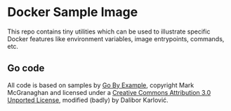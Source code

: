 # Docker Sample Image

This repo contains tiny utilities which can be used to illustrate specific
Docker features like environment variables, image entrypoints, commands, etc.

## Go code

All code is based on samples by [Go By Example](https://gobyexample.com/),
copyright Mark McGranaghan and licensed under a [Creative Commons Attribution 3.0 Unported License](https://creativecommons.org/licenses/by/3.0/),
modified (badly) by Dalibor Karlović.
